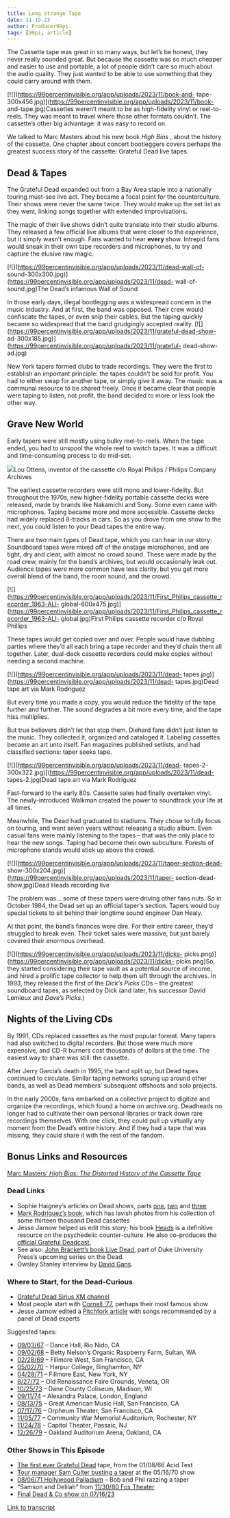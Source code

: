 ```yaml
---
title: Long Strange Tape
date: 11.19.23
author: Producer99pi
tags: [99pi, article]
---
```


The Cassette tape was great in so many ways, but let’s be honest, they never
really sounded great. But because the cassette was so much cheaper and easier
to use and portable, a lot of people didn’t care so much about the audio
quality. They just wanted to be able to use something that they could carry
around with them.

[![](https://99percentinvisible.org/app/uploads/2023/11/book-and-
tape-300x456.jpg)](https://99percentinvisible.org/app/uploads/2023/11/book-
and-tape.jpg)Cassettes weren’t meant to be as high-fidelity vinyl or reel-to-
reels. They was meant to travel where those other formats couldn’t. The
cassette’s other big advantage: it was easy to record on.

We talked to Marc Masters about his new book _High Bias_ , about the history
of the cassette. One chapter about concert bootleggers covers perhaps the
greatest success story of the cassette: Grateful Dead live tapes.

## Dead & Tapes

The Grateful Dead expanded out from a Bay Area staple into a nationally
touring must-see live act. They became a focal point for the counterculture.
Their shows were never the same twice. They would make up the set list as they
went, linking songs together with extended improvisations.

The magic of their live shows didn’t quite translate into their studio albums.
They released a few official live albums that were closer to the experience,
but it simply wasn’t enough. Fans wanted to hear **every** show. Intrepid fans
would sneak in their own tape recorders and microphones, to try and capture
the elusive raw magic.

[![](https://99percentinvisible.org/app/uploads/2023/11/dead-wall-of-
sound-300x300.jpg)](https://99percentinvisible.org/app/uploads/2023/11/dead-
wall-of-sound.jpg)The Dead’s infamous Wall of Sound

In those early days, illegal bootlegging was a widespread concern in the music
industry. And at first, the band was opposed. Their crew would confiscate the
tapes, or even snip their cables. But the taping quickly became so widespread
that the band grudgingly accepted reality.
[![](https://99percentinvisible.org/app/uploads/2023/11/grateful-dead-show-
ad-300x185.jpg)](https://99percentinvisible.org/app/uploads/2023/11/grateful-
dead-show-ad.jpg)

New York tapers formed clubs to trade recordings. They were the first to
establish an important principle: the tapes couldn’t be sold for profit. You
had to either swap for another tape, or simply give it away. The music was a
communal resource to be shared freely. Once it became clear that people were
taping to listen, not profit, the band decided to more or less look the other
way.

## Grave New World

Early tapers were still mostly using bulky reel-to-reels. When the tape ended,
you had to unspool the whole reel to switch tapes. It was a difficult and
time-consuming process to do mid-set.

[![](https://99percentinvisible.org/app/uploads/2023/11/2-300x276.png)](https://99percentinvisible.org/app/uploads/2023/11/2.png)Lou
Ottens, inventor of the cassette c/o Royal Philips / Philips Company Archives

The earliest cassette recorders were still mono and lower-fidelity. But
throughout the 1970s, new higher-fidelity portable cassette decks were
released, made by brands like Nakamichi and Sony. Some even came with
microphones. Taping became more and more accessible. Cassette decks had widely
replaced 8-tracks in cars. So as you drove from one show to the next, you
could listen to your Dead tapes the entire way.

There are two main types of Dead tape, which you can hear in our story:
Soundboard tapes were mixed off of the onstage microphones, and are tight, dry
and clear, with almost no crowd sound. These were made by the road crew,
mainly for the band’s archives, but would occasionally leak out. Audience
tapes were more common have less clarity, but you get more overall blend of
the band, the room sound, and the crowd.

[![](https://99percentinvisible.org/app/uploads/2023/11/First_Philips_cassette_recorder_1963-ALI-
global-600x475.jpg)](https://99percentinvisible.org/app/uploads/2023/11/First_Philips_cassette_recorder_1963-ALI-
global.jpg)First Philips cassette recorder c/o Royal Phillips

These tapes would get copied over and over. People would have dubbing parties
where they’d all each bring a tape recorder and they’d chain them all
together. Later, dual-deck cassette recorders could make copies without
needing a second machine.

[![](https://99percentinvisible.org/app/uploads/2023/11/dead-
tapes.jpg)](https://99percentinvisible.org/app/uploads/2023/11/dead-
tapes.jpg)Dead tape art via Mark Rodriguez

But every time you made a copy, you would reduce the fidelity of the tape
further and further. The sound degrades a bit more every time, and the tape
hiss multiplies.

But true believers didn’t let that stop them. Diehard fans didn’t just listen
to the music. They collected it, organized and cataloged it. Labeling
cassettes became an art unto itself. Fan magazines published setlists, and had
classified sections: taper seeks tape.

[![](https://99percentinvisible.org/app/uploads/2023/11/dead-
tapes-2-300x322.jpg)](https://99percentinvisible.org/app/uploads/2023/11/dead-
tapes-2.jpg)Dead tape art via Mark Rodriguez

Fast-forward to the early 80s. Cassette sales had finally overtaken vinyl. The
newly-introduced Walkman created the power to soundtrack your life at all
times.

Meanwhile, The Dead had graduated to stadiums. They chose to fully focus on
touring, and went seven years without releasing a studio album. Even casual
fans were mainly listening to the tapes – that was the only place to hear the
new songs. Taping had become their own subculture. Forests of microphone
stands would stick up above the crowd.

[![](https://99percentinvisible.org/app/uploads/2023/11/taper-section-dead-
show-300x204.jpg)](https://99percentinvisible.org/app/uploads/2023/11/taper-
section-dead-show.jpg)Dead Heads recording live

The problem was… some of these tapers were driving other fans nuts. So in
October 1984, the Dead set up an official taper’s section. Tapers would buy
special tickets to sit behind their longtime sound engineer Dan Healy.

At that point, the band’s finances were dire. For their entire career, they’d
struggled to break even. Their ticket sales were massive, but just barely
covered their enormous overhead.

[![](https://99percentinvisible.org/app/uploads/2023/11/dicks-
picks.png)](https://99percentinvisible.org/app/uploads/2023/11/dicks-
picks.png)So, they started considering their tape vault as a potential source
of income, and hired a prolific tape collector to help them sift through the
archives. In 1993, they released the first of the _Dick’s Picks_ CDs – the
greatest soundboard tapes, as selected by Dick (and later, his successor David
Lemieux and _Dave’s Picks_.)

## Nights of the Living CDs

By 1991, CDs replaced cassettes as the most popular format. Many tapers had
also switched to digital recorders. But those were much more expensive, and
CD-R burners cost thousands of dollars at the time. The easiest way to share
was still: the cassette.

After Jerry Garcia’s death in 1995, the band split up, but Dead tapes
continued to circulate. Similar taping networks sprung up around other bands,
as well as Dead members’ subsequent offshoots and solo projects.

In the early 2000s, fans embarked on a collective project to digitize and
organize the recordings, which found a home on archive.org. Deadheads no
longer had to cultivate their own personal libraries or track down rare
recordings themselves. With one click, they could pull up virtually any moment
from the Dead’s entire history. And if they had a tape that was missing, they
could share it with the rest of the fandom.

## Bonus Links and Resources

[Marc Masters’ _High Bias: The Distorted History of the Cassette
Tape_](https://uncpress.org/book/9781469675985/high-bias/)

### **Dead Links**

  * Sophie Haigney’s articles on Dead shows, parts [one](https://www.theparisreview.org/blog/2023/07/17/the-final-dead-show-part-one/), [two](https://www.theparisreview.org/blog/2023/07/18/the-final-dead-shows-part-two/https://www.theparisreview.org/blog/2023/07/18/the-final-dead-shows-part-two/) and [three](https://www.theparisreview.org/blog/2023/07/19/the-final-dead-shows-part-three/)
  * [Mark Rodriguez’s book](https://anthology.net/book/after-all-is-said-and-done/), which has lavish photos from his collection of some thirteen thousand Dead cassettes
  * Jesse Jarnow helped us edit this story; his book [Heads](https://www.dacapopress.com/titles/jesse-jarnow/heads/9780306822568/) is a definitive resource on the psychedelic counter-culture. He also co-produces the [official Grateful Deadcast.](https://www.dead.net/deadcast)
  * See also: [John Brackett’s book Live Dead](https://www.dukeupress.edu/live-dead), part of Duke University Press’s upcoming series on the Dead.
  * Owsley Stanley interview by [David Gans](https://perfectible.net/books-by-david-gans/).

### **Where to Start, for the Dead-Curious**

  * [Grateful Dead Sirius XM channel](https://www.siriusxm.com/channels/grateful-dead-channel)
  * Most people start with [Cornell ‘77](https://archive.org/details/gd77-05-08.sbd.hicks.4982.sbeok.shnf/gd77-05-08eaton-d1t01.shn), perhaps their most famous show
  * Jesse Jarnow edited a [Pitchfork article](https://pitchfork.com/features/lists-and-guides/10078-the-grateful-dead-a-guide-to-their-essential-live-songs/) with songs recommended by a panel of Dead experts

Suggested tapes:

  * [09/03/67](https://archive.org/details/gd67-09-03.sbd.backus.17272.sbeok.shnf/gd1967-09-03d2t01.shn) – Dance Hall, Rio Nido, CA
  * [09/02/68](https://archive.org/details/gd68-09-02.sbd.miller.22095.sbeok.shnf/gd68-09-02alt1.shn) – Betty Nelson’s Organic Raspberry Farm, Sultan, WA
  * [02/28/69](https://archive.org/details/gd69-02-28.sbd.16track.kaplan.3397.sbeok.shnf/gd69-02-28d1t01.shn) – Fillmore West, San Francisco, CA
  * [05/02/70](https://archive.org/details/gd1970-05-02.BEAR.gems.120081.flac16/gd1970-05-02d1t01.flac) – Harpur College, Binghamton, NY 
  * [04/28/71](https://archive.org/details/gd71-04-28.sbd.murphy.2248.sbeok.shnf/gd71-04-28d1t01.shn) – Fillmore East, New York, NY
  * [8/27/72](https://archive.org/details/gd72-08-27.sbd.orf.3328.sbeok.shnf/gd1972-08-27d1t02-orf.shn) – Old Renaissance Faire Grounds, Veneta, OR 
  * [10/25/73](https://archive.org/details/gd73-10-25.sbd.vernon.14451.sbeok.shnf) – Dane County Coliseum, Madison, WI
  * [09/11/74](https://archive.org/details/gd1974-09-11.sbd.unknown.4647.shnf/gd74-09-11v3d1t01.shn) – Alexandra Palace, London, England
  * [08/13/75](https://archive.org/details/gd75-08-13.fm.vernon.23661.sbeok.shnf) – Great American Music Hall, San Francisco, CA
  * [07/17/76](https://archive.org/details/gd76-07-17.menke.minches.18389.sbeok.shnf) – Orpheum Theater, San Francisco, CA
  * [11/05/77](https://archive.org/details/gd77-11-05.sbd.clugston.6934.sbeok.shnf) – Community War Memorial Auditorium, Rochester, NY
  * [11/24/78](https://archive.org/details/gd78-11-24.sbd.prefm.13948.sbefail.shnf) – Capitol Theater, Passaic, NJ
  * [12/26/79](https://archive.org/details/gd1979-12-26.sonyECM250.walker-scotton.miller.89187.sbeok.flac16) – Oakland Auditorium Arena, Oakland, CA

### Other Shows in This Episode

  * [The first ever Grateful Dead](https://archive.org/details/gd1966-01-08.sbd.lestatkatt.106505.flac16/gd66-01-08.d1t04.flac) tape, from the 01/08/66 Acid Test
  * [Tour manager Sam Culter busting a taper](https://archive.org/details/gd70-05-16.aud.weiner.14769.sbeok.shnf/gd70-05-16t06.shn) at the 05/16/70 show 
  * [08/06/71 Hollywood Palladium](https://archive.org/details/gd1971-08-06.sbd.miller.96541.sbeok.flac16) – Bob and Phil razzing a taper
  * “Samson and Delilah” from [11/30/80 Fox Theater](https://archive.org/details/gd1980-11-30.157922.aud.hicks-fong.flac2448/gd1980-11-30s2t03.flac)
  * [Final Dead & Co show on 07/16/23](https://archive.org/details/deadco2023-07-16/01.+Bertha.flac)


[Link to transcript](https://99percentinvisible.org/episode/long-strange-tape/transcript)